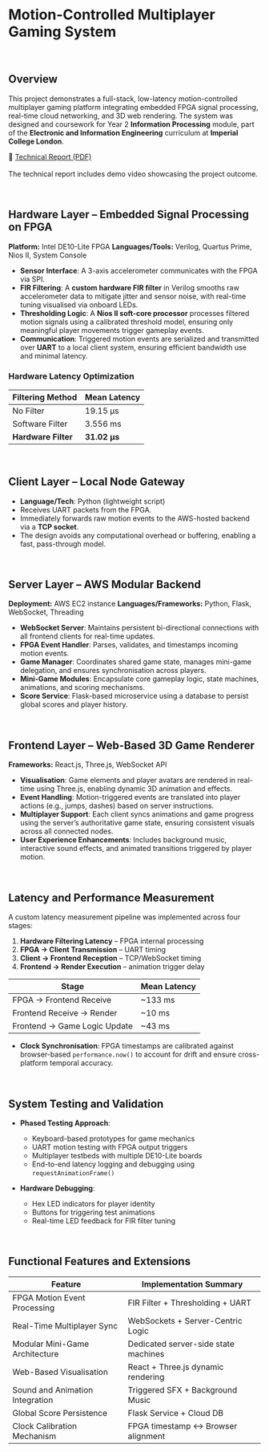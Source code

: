 # Motion-Controlled Multiplayer Gaming System

<br>

## Overview
This project demonstrates a full-stack, low-latency motion-controlled multiplayer gaming platform integrating embedded FPGA signal processing, real-time cloud networking, and 3D web rendering. The system was designed and coursework for Year 2 **Information Processing** module, part of the **Electronic and Information Engineering** curriculum at **Imperial College London**.

📄 [Technical Report (PDF)](./Information_Processing_Report.pdf) <br>
<br>
The technical report includes demo video showcasing the project outcome.

<br>

## Hardware Layer – Embedded Signal Processing on FPGA

**Platform:** Intel DE10-Lite FPGA
**Languages/Tools:** Verilog, Quartus Prime, Nios II, System Console

* **Sensor Interface**: A 3-axis accelerometer communicates with the FPGA via SPI.
* **FIR Filtering**: A **custom hardware FIR filter** in Verilog smooths raw accelerometer data to mitigate jitter and sensor noise, with real-time tuning visualised via onboard LEDs.
* **Thresholding Logic**: A **Nios II soft-core processor** processes filtered motion signals using a calibrated threshold model, ensuring only meaningful player movements trigger gameplay events.
* **Communication**: Triggered motion events are serialized and transmitted over **UART** to a local client system, ensuring efficient bandwidth use and minimal latency.

### Hardware Latency Optimization

| Filtering Method    | Mean Latency |
| ------------------- | ------------ |
| No Filter           | 19.15 µs     |
| Software Filter     | 3.556 ms     |
| **Hardware Filter** | **31.02 µs** |

<br>

## Client Layer – Local Node Gateway

* **Language/Tech**: Python (lightweight script)
* Receives UART packets from the FPGA.
* Immediately forwards raw motion events to the AWS-hosted backend via a **TCP socket**.
* The design avoids any computational overhead or buffering, enabling a fast, pass-through model.

<bR>

## Server Layer – AWS Modular Backend

**Deployment:** AWS EC2 instance
**Languages/Frameworks:** Python, Flask, WebSocket, Threading

* **WebSocket Server**: Maintains persistent bi-directional connections with all frontend clients for real-time updates.
* **FPGA Event Handler**: Parses, validates, and timestamps incoming motion events.
* **Game Manager**: Coordinates shared game state, manages mini-game delegation, and ensures synchronisation across players.
* **Mini-Game Modules**: Encapsulate core gameplay logic, state machines, animations, and scoring mechanisms.
* **Score Service**: Flask-based microservice using a database to persist global scores and player history.

<bR>

## Frontend Layer – Web-Based 3D Game Renderer

**Frameworks:** React.js, Three.js, WebSocket API

* **Visualisation**: Game elements and player avatars are rendered in real-time using Three.js, enabling dynamic 3D animation and effects.
* **Event Handling**: Motion-triggered events are translated into player actions (e.g., jumps, dashes) based on server instructions.
* **Multiplayer Support**: Each client syncs animations and game progress using the server’s authoritative game state, ensuring consistent visuals across all connected nodes.
* **User Experience Enhancements**: Includes background music, interactive sound effects, and animated transitions triggered by player motion.

<br>

## Latency and Performance Measurement

A custom latency measurement pipeline was implemented across four stages:

1. **Hardware Filtering Latency** – FPGA internal processing
2. **FPGA → Client Transmission** – UART timing
3. **Client → Frontend Reception** – TCP/WebSocket timing
4. **Frontend → Render Execution** – animation trigger delay

| Stage                        | Mean Latency |
| ---------------------------- | ------------ |
| FPGA → Frontend Receive      | \~133 ms     |
| Frontend Receive → Render    | \~10 ms      |
| Frontend → Game Logic Update | \~43 ms      |

* **Clock Synchronisation**: FPGA timestamps are calibrated against browser-based `performance.now()` to account for drift and ensure cross-platform temporal accuracy.

<br>

## System Testing and Validation

* **Phased Testing Approach**:

  * Keyboard-based prototypes for game mechanics
  * UART motion testing with FPGA output triggers
  * Multiplayer testbeds with multiple DE10-Lite boards
  * End-to-end latency logging and debugging using `requestAnimationFrame()`
* **Hardware Debugging**:

  * Hex LED indicators for player identity
  * Buttons for triggering test animations
  * Real-time LED feedback for FIR filter tuning

<br>

## Functional Features and Extensions

| Feature                         | Implementation Summary               |
| ------------------------------- | ------------------------------------ |
| FPGA Motion Event Processing    | FIR Filter + Thresholding + UART     |
| Real-Time Multiplayer Sync      | WebSockets + Server-Centric Logic    |
| Modular Mini-Game Architecture  | Dedicated server-side state machines |
| Web-Based Visualisation         | React + Three.js dynamic rendering   |
| Sound and Animation Integration | Triggered SFX + Background Music     |
| Global Score Persistence        | Flask Service + Cloud DB             |
| Clock Calibration Mechanism     | FPGA timestamp ↔ Browser alignment   |
